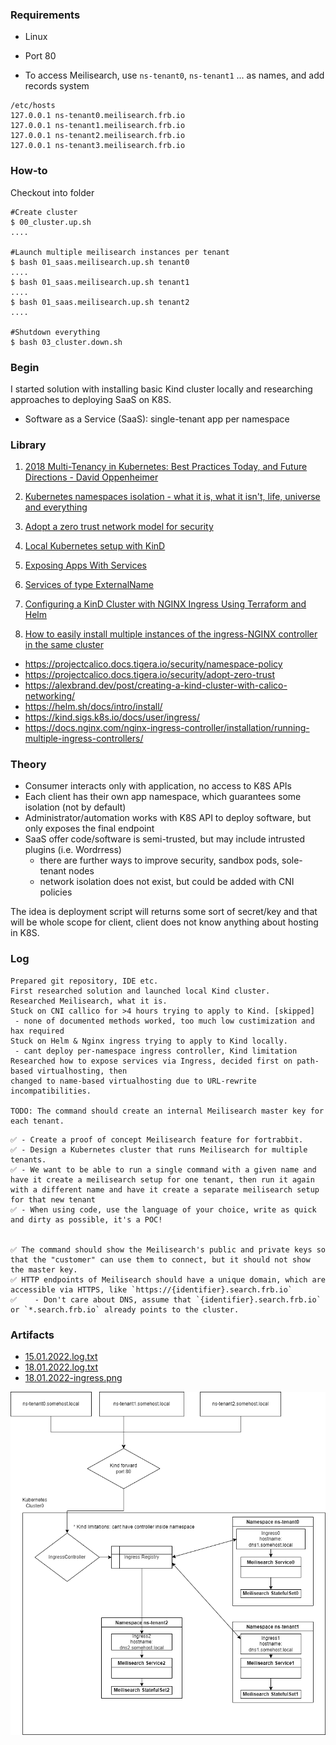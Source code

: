 ### Requirements

* Linux
* Port 80

* To access Meilisearch, use `ns-tenant0`, `ns-tenant1` ... as names, and add records system
```
/etc/hosts
127.0.0.1 ns-tenant0.meilisearch.frb.io
127.0.0.1 ns-tenant1.meilisearch.frb.io 
127.0.0.1 ns-tenant2.meilisearch.frb.io 
127.0.0.1 ns-tenant3.meilisearch.frb.io 
```

### How-to

Checkout into folder
```
#Create cluster
$ 00_cluster.up.sh
....

#Launch multiple meilisearch instances per tenant
$ bash 01_saas.meilisearch.up.sh tenant0
....
$ bash 01_saas.meilisearch.up.sh tenant1
....
$ bash 01_saas.meilisearch.up.sh tenant2
....

#Shutdown everything
$ bash 03_cluster.down.sh
```



### Begin 

I started solution with installing basic Kind cluster locally and researching approaches to 
deploying SaaS on K8S.

* Software as a Service (SaaS): single-tenant app per namespace

### Library

1. [2018 Multi-Tenancy in Kubernetes: Best Practices Today, and Future Directions - David Oppenheimer](https://www.youtube.com/watch?v=xygE8DbwJ7c&t=803s)


2. [Kubernetes namespaces isolation - what it is, what it isn't, life, universe and everything](https://www.synacktiv.com/en/publications/kubernetes-namespaces-isolation-what-it-is-what-it-isnt-life-universe-and-everything.html)

3. [Adopt a zero trust network model for security](https://projectcalico.docs.tigera.io/security/adopt-zero-trust)

4. [Local Kubernetes setup with KinD](https://www.danielstechblog.io/local-kubernetes-setup-with-kind/)

5. [Exposing Apps With Services](https://www.kubermatic.com/blog/exposing-apps-with-services/)

5. [Services of type ExternalName](https://kubernetes.io/docs/concepts/services-networking/service/#externalname)

6. [Configuring a KinD Cluster with NGINX Ingress Using Terraform and Helm](https://nickjanetakis.com/blog/configuring-a-kind-cluster-with-nginx-ingress-using-terraform-and-helm)

7. [How to easily install multiple instances of the ingress-NGINX controller in the same cluster](https://kubernetes.github.io/ingress-nginx/)

* https://projectcalico.docs.tigera.io/security/namespace-policy
* https://projectcalico.docs.tigera.io/security/adopt-zero-trust
* https://alexbrand.dev/post/creating-a-kind-cluster-with-calico-networking/
* https://helm.sh/docs/intro/install/
* https://kind.sigs.k8s.io/docs/user/ingress/
* https://docs.nginx.com/nginx-ingress-controller/installation/running-multiple-ingress-controllers/

### Theory 

* Consumer interacts only with application, no access to K8S APIs
* Each client has their own app namespace, which guarantees some isolation (not by default)
* Administrator/automation works with K8S API to deploy software, but only exposes the final endpoint
* SaaS offer code/software is semi-trusted, but may include intrusted plugins (i.e. Wordrress)
  * there are further ways to improve security, sandbox pods, sole-tenant nodes
  * network isolation does not exist, but could be added with CNI policies

The idea is deployment script will returns some sort of secret/key and that will be whole scope for client, client does not know anything about hosting in K8S.

### Log

```
Prepared git repository, IDE etc.
First researched solution and launched local Kind cluster.
Researched Meilisearch, what it is.
Stuck on CNI callico for >4 hours trying to apply to Kind. [skipped]
 - none of documented methods worked, too much low custimization and hax required
Stuck on Helm & Nginx ingress trying to apply to Kind locally.
 - cant deploy per-namespace ingress controller, Kind limitation
Researched how to expose services via Ingress, decided first on path-based virtualhosting, then
changed to name-based virtualhosting due to URL-rewrite incompatibilities.

TODO: The command should create an internal Meilisearch master key for each tenant.

```


	✅ - Create a proof of concept Meilisearch feature for fortrabbit.
	✅ - Design a Kubernetes cluster that runs Meilisearch for multiple tenants.
	✅ - We want to be able to run a single command with a given name and have it create a meilisearch setup for one tenant, then run it again with a different name and have it create a separate meilisearch setup for that new tenant
	✅ - When using code, use the language of your choice, write as quick and dirty as possible, it's a POC!


    ✅ The command should show the Meilisearch's public and private keys so that the "customer" can use them to connect, but it should not show the master key.
    ✅ HTTP endpoints of Meilisearch should have a unique domain, which are accessible via HTTPS, like `https://{identifier}.search.frb.io`
    ✅    - Don't care about DNS, assume that `{identifier}.search.frb.io` or `*.search.frb.io` already points to the cluster.

### Artifacts

* [15.01.2022.log.txt](15.01.2022.log.txt)
* [18.01.2022.log.txt](18.01.2022.log.txt)
* [18.01.2022-ingress.png](18.01.2022-ingress.png)

![SaaS Schema](saas-single-tenant-impl.png)


